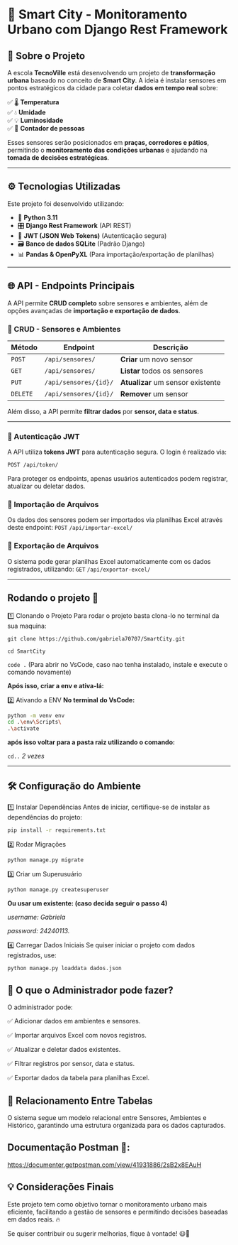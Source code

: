 # 🌆 Smart City - Monitoramento Urbano com Django Rest Framework

## 📌 Sobre o Projeto
A escola **TecnoVille** está desenvolvendo um projeto de **transformação urbana** baseado no conceito de **Smart City**. A ideia é instalar sensores em pontos estratégicos da cidade para coletar **dados em tempo real** sobre:

✅ 🌡️ **Temperatura**  
✅ 💧 **Umidade**  
✅ 💡 **Luminosidade**  
✅ 🔢 **Contador de pessoas**  

Esses sensores serão posicionados em **praças, corredores e pátios**, permitindo o **monitoramento das condições urbanas** e ajudando na **tomada de decisões estratégicas**.

---

## ⚙️ Tecnologias Utilizadas
Este projeto foi desenvolvido utilizando:

- 🐍 **Python 3.11**
- 🎛️ **Django Rest Framework** (API REST)
- 🔐 **JWT (JSON Web Tokens)** (Autenticação segura)
- 🗃️ **Banco de dados SQLite** (Padrão Django)
- 📊 **Pandas & OpenPyXL** (Para importação/exportação de planilhas)

---

## 🌐 API - Endpoints Principais
A API permite **CRUD completo** sobre sensores e ambientes, além de opções avançadas de **importação e exportação de dados**.

### 🔹 CRUD - Sensores e Ambientes
| Método  | Endpoint               | Descrição |
|---------|-----------------------|------------|
| `POST`  | `/api/sensores/`       | **Criar** um novo sensor |
| `GET`   | `/api/sensores/`       | **Listar** todos os sensores |
| `PUT`   | `/api/sensores/{id}/`  | **Atualizar** um sensor existente |
| `DELETE`| `/api/sensores/{id}/`  | **Remover** um sensor |

Além disso, a API permite **filtrar dados** por **sensor, data e status**.

---

### 🔹 Autenticação JWT
A API utiliza **tokens JWT** para autenticação segura. O login é realizado via:

```bash
POST /api/token/
```
Para proteger os endpoints, apenas usuários autenticados podem registrar, atualizar ou deletar dados.

### 🔹 Importação de Arquivos
Os dados dos sensores podem ser importados via planilhas Excel através deste endpoint:
`POST` `/api/importar-excel/`

### 🔹 Exportação de Arquivos
O sistema pode gerar planilhas Excel automaticamente com os dados registrados, utilizando:
`GET` `/api/exportar-excel/`

---

## Rodando o projeto 🚀
1️⃣ Clonando o Projeto
Para rodar o projeto basta clona-lo no terminal da sua maquina:

```git clone https://github.com/gabriela70707/SmartCity.git```

```cd SmartCity```

```code .```  (Para abrir no VsCode, caso nao tenha instalado, instale e execute o comando novamente)

**Após isso, criar a env e ativa-lá:**

2️⃣ Ativando a ENV
**No terminal do VsCode:**

```bash
python -m venv env 
cd .\env\Scripts\
.\activate
```
**após isso voltar para a pasta raiz utilizando o comando:**

`cd..` *2 vezes*

---

## 🛠️ Configuração do Ambiente
1️⃣ Instalar Dependências
Antes de iniciar, certifique-se de instalar as dependências do projeto:

```bash 
pip install -r requirements.txt
```

2️⃣ Rodar Migrações
```bash 
python manage.py migrate
```

3️⃣ Criar um Superusuário
```bash
python manage.py createsuperuser
```
**Ou usar um existente: (caso decida seguir o passo 4)**

*username: Gabriela*

*password: 24240113.*


4️⃣ Carregar Dados Iniciais
Se quiser iniciar o projeto com dados registrados, use:

```bash
python manage.py loaddata dados.json
```

## 🎯 O que o Administrador pode fazer?
O administrador pode: 

✅ Adicionar dados em ambientes e sensores.

✅ Importar arquivos Excel com novos registros.

✅ Atualizar e deletar dados existentes.

✅ Filtrar registros por sensor, data e status.

✅ Exportar dados da tabela para planilhas Excel.

## 📌 Relacionamento Entre Tabelas
O sistema segue um modelo relacional entre Sensores, Ambientes e Histórico, garantindo uma estrutura organizada para os dados capturados.


## Documentação Postman 📒:

https://documenter.getpostman.com/view/41931886/2sB2x8EAuH


## 💡 Considerações Finais
Este projeto tem como objetivo tornar o monitoramento urbano mais eficiente, facilitando a gestão de sensores e permitindo decisões baseadas em dados reais. 🔥

Se quiser contribuir ou sugerir melhorias, fique à vontade! 😃🚀
